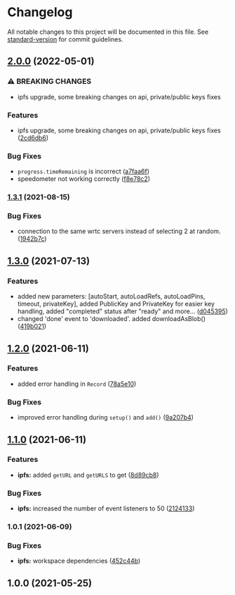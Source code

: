 # Changelog

All notable changes to this project will be documented in this file. See [standard-version](https://github.com/conventional-changelog/standard-version) for commit guidelines.

## [2.0.0](https://github.com/dreamnettech/monorepo/compare/ipfs-v1.3.1...ipfs-v2.0.0) (2022-05-01)


### ⚠ BREAKING CHANGES

* ipfs upgrade, some breaking changes on api, private/public keys fixes

### Features

* ipfs upgrade, some breaking changes on api, private/public keys fixes ([2cd6db6](https://github.com/dreamnettech/monorepo/commit/2cd6db6bcac53de96aecd1df9968c5222c988651))


### Bug Fixes

* `progress.timeRemaining` is incorrect ([a7faa6f](https://github.com/dreamnettech/monorepo/commit/a7faa6f7441540ff3284a85cfb2a2e620f24d014))
* speedometer not working correctly ([f8e78c2](https://github.com/dreamnettech/monorepo/commit/f8e78c2c9b779e13951b60c4dd22066037b016e2))

### [1.3.1](https://github.com/dreamnettech/monorepo/compare/ipfs-v1.3.0...ipfs-v1.3.1) (2021-08-15)


### Bug Fixes

* connection to the same wrtc servers instead of selecting 2 at random. ([1942b7c](https://github.com/dreamnettech/monorepo/commit/1942b7c35795818ebd8248bce2ec8bb3dd1b51a6))

## [1.3.0](https://github.com/dreamnettech/monorepo/compare/ipfs-v1.2.0...ipfs-v1.3.0) (2021-07-13)


### Features

* added new parameters: [autoStart, autoLoadRefs, autoLoadPins, timeout, privateKey], added PublicKey and PrivateKey for easier key handling, added "completed" status after "ready" and more... ([d045395](https://github.com/dreamnettech/monorepo/commit/d0453953164d5c1386420a6b018e9a13ee1ab141))
* changed 'done' event to 'downloaded'. added downloadAsBlob() ([419b021](https://github.com/dreamnettech/monorepo/commit/419b0217ed206b2e2720b118401741983715cd80))

## [1.2.0](https://github.com/dreamnettech/monorepo/compare/ipfs-v1.1.0...ipfs-v1.2.0) (2021-06-11)


### Features

* added error handling in `Record` ([78a5e10](https://github.com/dreamnettech/monorepo/commit/78a5e109f8307925ab9664067f0521f822a29462))


### Bug Fixes

* improved error handling during `setup()` and `add()` ([9a207b4](https://github.com/dreamnettech/monorepo/commit/9a207b4e48211dc7ce64b277fe89c083483b044f))

## [1.1.0](https://github.com/dreamnettech/monorepo/compare/ipfs-v1.0.1...ipfs-v1.1.0) (2021-06-11)


### Features

* **ipfs:** added `getURL` and `getURLS` to get ([8d89cb8](https://github.com/dreamnettech/monorepo/commit/8d89cb8a1ef407f32bc8ba94314af8ad102bec6d))


### Bug Fixes

* **ipfs:** increased the number of event listeners to 50 ([2124133](https://github.com/dreamnettech/monorepo/commit/2124133162792eecf34aa638650fc48f8663b990))

### 1.0.1 (2021-06-09)


### Bug Fixes

* **ipfs:** workspace dependencies ([452c44b](https://github.com/dreamnettech/monorepo/commit/452c44b0ad62529afb94de4ddb5e0baa23772e8a))

## 1.0.0 (2021-05-25)
